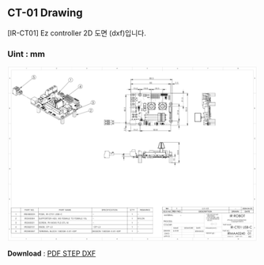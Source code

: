 ## CT-01 Drawing
[IR-CT01] Ez controller 2D 도면 (dxf)입니다.
### Uint : mm
![usb02 drawing](./data/ct01-2d-drawing.png)

**Download** : <a class="downloadbtn" href="./data/IRMAA0240-IR-CT01-USB-C_Rev01_20241210.step" download> PDF </a> <a class="downloadbtn" href="./data/MB02.step" download> STEP </a>  <a  class="downloadbtn" href="./data/EZ-CONTROLLER.DXF" download> DXF </a>

